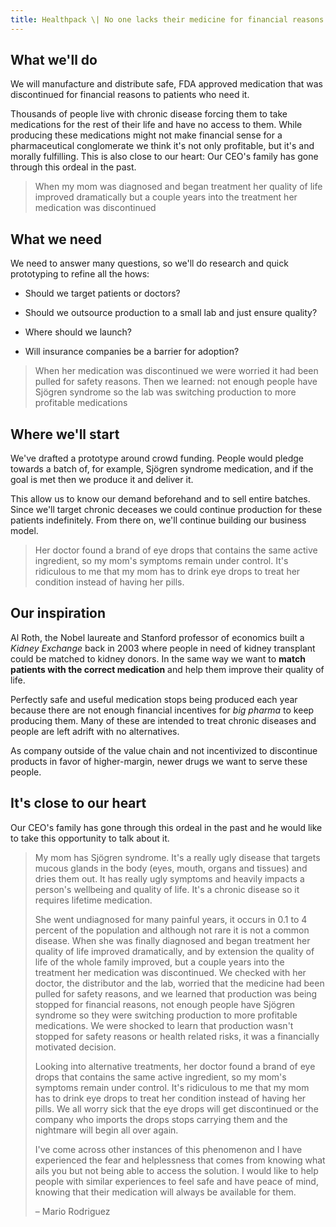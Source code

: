 ```yaml
---
title: Healthpack \| No one lacks their medicine for financial reasons
---
```


## What we'll do

We will manufacture and distribute safe, FDA approved medication that was discontinued for financial reasons to patients who need it.

Thousands of people live with chronic disease forcing them to take medications for the rest of their life and have no access to them.  While producing these medications might not make financial sense for a pharmaceutical conglomerate we think it's not only profitable, but it's and morally fulfilling. This is also close to our heart: Our CEO's family has gone through this ordeal in the past.

> When my mom was diagnosed and began treatment her quality of life improved dramatically but a couple years into the treatment her medication was discontinued

## What we need

We need to answer many questions, so we'll do research and quick prototyping to refine all the hows:

- Should we target patients or doctors?

- Should we outsource production to a small lab and just ensure quality?

- Where should we launch?

- Will insurance companies be a barrier for adoption?

> When her medication was discontinued we were worried it had been pulled for safety reasons. Then we learned: not enough people have Sjögren syndrome so the lab was switching production to more profitable medications


## Where we'll start

We've drafted a prototype around crowd funding. People would pledge towards a batch of, for example, Sjögren syndrome medication, and if the goal is met then we produce it and deliver it.

This allow us to know our demand beforehand and to sell entire batches. Since we'll target chronic deceases we could continue production for these patients indefinitely. From there on, we'll continue building our business model.

> Her doctor found a brand of eye drops that contains the same active ingredient, so my mom's symptoms remain under control. It's ridiculous to me that my mom has to drink eye drops to treat her condition instead of having her pills.

## Our inspiration

Al Roth, the Nobel laureate and Stanford professor of economics built a _Kidney Exchange_ back in 2003 where people in need of kidney transplant could be matched to kidney donors. In the same way we want to **match patients with the correct medication** and help them improve their quality of life.

Perfectly safe and useful medication stops being produced each year because there are not enough financial incentives for _big pharma_ to keep producing them. Many of these are intended to treat chronic diseases and people are left adrift with no alternatives.

As company outside of the value chain and not incentivized to discontinue products in favor of higher-margin, newer drugs we want to serve these people.

## It's close to our heart

Our CEO's family has gone through this ordeal in the past and he would like to take this opportunity to talk about it.

> My mom has Sjögren syndrome. It's a really ugly disease that targets mucous glands in the body (eyes, mouth, organs and tissues) and dries them out. It has really ugly symptoms and heavily impacts a person's wellbeing and quality of life. It's a chronic disease so it requires lifetime medication.
>
> She went undiagnosed for many painful years,  it occurs in 0.1 to 4 percent of the population and although not rare it is not a common disease. When she was finally diagnosed and began treatment her quality of life improved dramatically, and by extension the quality of life of the whole family improved, but a couple years into the treatment her medication was discontinued. We checked with her doctor, the distributor and the lab, worried that the medicine had been pulled for safety reasons, and we learned that production was being stopped for financial reasons, not enough people have Sjögren syndrome so they were switching production to more profitable medications. We were shocked to learn that production wasn't stopped for safety reasons or health related risks, it was a financially motivated decision.
>
>Looking into alternative treatments, her doctor found a brand of eye drops that contains the same active ingredient, so my mom's symptoms remain under control. It's ridiculous to me that my mom has to drink eye drops to treat her condition instead of having her pills. We all worry sick that the eye drops will get discontinued or the company who imports the drops stops carrying them and the nightmare will begin all over again.
>
> I've come across other instances of this phenomenon and I have experienced the fear and helplessness that comes from knowing what ails you but not being able to access the solution. I would like to help people with similar experiences to feel safe and have peace of mind, knowing that their medication will always be available for them.
>
> – Mario Rodriguez
